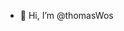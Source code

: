 - 👋 Hi, I’m @thomasWos

<!---
thomasWos/thomasWos is a ✨ special ✨ repository because its `README.md` (this file) appears on your GitHub profile.
You can click the Preview link to take a look at your changes.
--->
